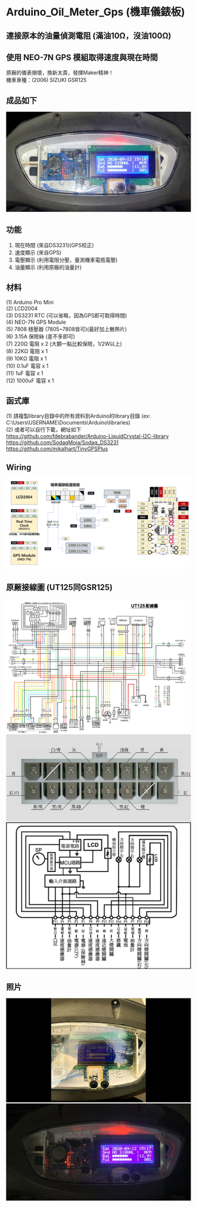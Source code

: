 # Arduino_Oil_Meter_Gps (機車儀錶板)  
## 連接原本的油量偵測電阻 (滿油10Ω，沒油100Ω)  
## 使用 NEO-7N GPS 模組取得速度與現在時間  
 
原厰的儀表損壞，換新太貴，發揮Maker精神！  
機車車種：(2006) SIZUKI GSR125  

## 成品如下  
![image](https://github.com/Chihhao/Arduino_Oil_Meter_Gps/blob/main/image/1.jpg)

## 功能  
1. 現在時間 (來自DS3231)(GPS校正)  
2. 速度顯示 (來自GPS)  
3. 電壓顯示 (利用電阻分壓，量測機車電瓶電壓)  
4. 油量顯示 (利用原厰的油量計)  

## 材料
(1) Arduino Pro Mini  
(2) LCD2004  
(3) DS3231 RTC (可以省略，因為GPS即可取得時間)  
(4) NEO-7N GPS Module  
(5) 7808 穩壓器 (7805~7808皆可)(最好加上散熱片)  
(6) 3.15A 保險絲 (差不多即可)  
(7) 220Ω 電阻 x 2  (大顆一點比較保險，1/2W以上)  
(8) 22KΩ 電阻 x 1  
(9) 10KΩ 電阻 x 1  
(10) 0.1uF  電容 x 1  
(11) 1uF    電容 x 1  
(12) 1000uF 電容 x 1  

## 函式庫 
(1) 請複製library目錄中的所有資料到Arduino的library目錄 (ex: C:\Users\USERNAME\Documents\Arduino\libraries)  
(2) 或者可以自行下載，網址如下  
https://github.com/fdebrabander/Arduino-LiquidCrystal-I2C-library  
https://github.com/SodaqMoja/Sodaq_DS3231  
https://github.com/mikalhart/TinyGPSPlus  

## Wiring  
![image](https://github.com/Chihhao/Arduino_Oil_Meter_Gps/blob/main/image/wiring.png)  

## 原厰接線圖 (UT125同GSR125)  
![image](https://github.com/Chihhao/Arduino_Oil_Meter_Gps/blob/main/image/wiring2.png)  
![image](https://github.com/Chihhao/Arduino_Oil_Meter_Gps/blob/main/image/4.png)  
![image](https://github.com/Chihhao/Arduino_Oil_Meter_Gps/blob/main/image/5.png)  

## 照片  
![image](https://github.com/Chihhao/Arduino_Oil_Meter_Gps/blob/main/image/2.jpg)  
![image](https://github.com/Chihhao/Arduino_Oil_Meter_Gps/blob/main/image/3.jpg)  

